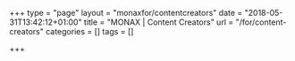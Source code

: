 +++
type = "page"
layout = "monaxfor/contentcreators"
date = "2018-05-31T13:42:12+01:00"
title = "MONAX | Content Creators"
url = "/for/content-creators"
categories = []
tags = []

+++
